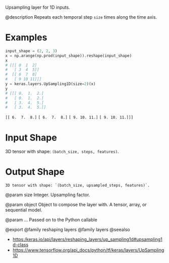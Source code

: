 Upsampling layer for 1D inputs.

@description
Repeats each temporal step `size` times along the time axis.

# Examples
```python
input_shape = (2, 2, 3)
x = np.arange(np.prod(input_shape)).reshape(input_shape)
x
# [[[ 0  1  2]
#   [ 3  4  5]]
#  [[ 6  7  8]
#   [ 9 10 11]]]
y = keras.layers.UpSampling1D(size=2)(x)
y
# [[[ 0.  1.  2.]
#   [ 0.  1.  2.]
#   [ 3.  4.  5.]
#   [ 3.  4.  5.]]
```

 `[[ 6.  7.  8.]`
  `[ 6.  7.  8.]`
  `[ 9. 10. 11.]`
  `[ 9. 10. 11.]]]`

# Input Shape
3D tensor with shape: `(batch_size, steps, features)`.

# Output Shape
    3D tensor with shape: `(batch_size, upsampled_steps, features)`.

@param size
Integer. Upsampling factor.

@param object
Object to compose the layer with. A tensor, array, or sequential model.

@param ...
Passed on to the Python callable

@export
@family reshaping layers
@family layers
@seealso
+ <https:/keras.io/api/layers/reshaping_layers/up_sampling1d#upsampling1d-class>
+ <https://www.tensorflow.org/api_docs/python/tf/keras/layers/UpSampling1D>

